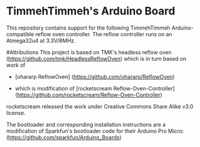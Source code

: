 # TimmehTimmeh's Arduino Board

This repository contains support for the following TimmehTimmeh Arduino-compatible reflow oven controller.  The reflow controller runs on an Atmega32u4 at 3.3V/8MHz.

#Attributions
This project is based on TMK's headless reflow oven (https://github.com/tmk/HeadlessReflowOven) which is in turn based on  work of 

* [ohararp ReflowOven]  (https://github.com/ohararp/ReflowOven)

* which is modification of [rocketscream Reflow-Oven-Controller]  (https://github.com/rocketscream/Reflow-Oven-Controller)

rocketscream released the work under Creative Commons Share Alike v3.0 license.

The bootloader and corresponding installation instructions are a modification of Sparkfun's bootloader code for their Arduino Pro Micro: (https://github.com/sparkfun/Arduino_Boards)
